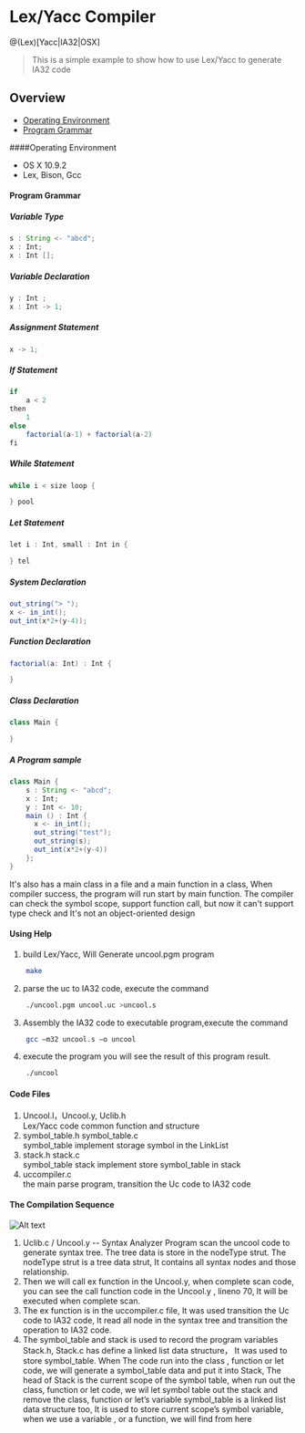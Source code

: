 # Lex/Yacc Compiler

@(Lex)[Yacc|IA32|OSX]

> This is a simple example to show how to use Lex/Yacc  to generate IA32 code

## Overview

* [Operating Environment](#user-content-operating-environment)
* [Program Grammar](#variable-type)

####Operating Environment
- OS X 10.9.2
- Lex, Bison, Gcc

#### Program Grammar

##### Variable Type
```  java
s : String <- "abcd";
x : Int;
x : Int []; 
```
##### Variable Declaration
```  java
y : Int ;
x : Int -> 1;
```
##### Assignment Statement
```  java
x -> 1;
```
##### If Statement
```  java
if 
    a < 2 
then 
    1 
else 
    factorial(a-1) + factorial(a-2)
fi
```
##### While Statement
```  java
while i < size loop {

} pool
```
##### Let Statement
```  java
let i : Int, small : Int in {

} tel
```
##### System Declaration 
```  java
out_string("> ");
x <- in_int();
out_int(x*2+(y-4));
```
##### Function Declaration 
```  java
factorial(a: Int) : Int {

}
```
##### Class Declaration 
```  java
class Main {

}
```
##### A Program sample
```  java
class Main {
    s : String <- "abcd";
    x : Int;
    y : Int <- 10;
    main () : Int {
      x <- in_int();
      out_string("test");
      out_string(s);
      out_int(x*2+(y-4))
    };
}
```
It's also has a main class in a file and a main function in a class, When compiler success, the program will run start by main function. The compiler can check the symbol scope, support function call, but now it can't support type check and It's not an object-oriented design

#### Using Help
1. build Lex/Yacc, Will Generate uncool.pgm program
```  bash
    make
```
2. parse the uc  to IA32 code, execute the command
```  bash
 	./uncool.pgm uncool.uc >uncool.s 
```
3. Assembly the IA32 code to executable program,execute the command
```  bash
    gcc –m32 uncool.s –o uncool
```
4. execute the program you will see the result of this program result.
```  bash
    ./uncool
```

#### Code Files
1. Uncool.l，Uncool.y, Uclib.h  
    Lex/Yacc code common function and structure
2. symbol_table.h symbol_table.c  
    symbol_table implement storage symbol in the LinkList
3. stack.h stack.c  
    symbol_table stack implement store symbol_table in stack
4. uccompiler.c  
    the main parse program, transition the Uc code to IA32 code

#### The Compilation Sequence

![Alt text](./1417180150702.png)

1. Uclib.c / Uncool.y  -- Syntax Analyzer Program
scan the uncool code to generate syntax tree. The tree data is store in the nodeType strut.
The nodeType strut is a tree data strut, It contains all syntax nodes and those relationship.
2. Then we will call ex function in the Uncool.y, when complete scan code, you can see the call function code in the Uncool.y , lineno 70, It will be executed when complete scan.
3. The ex function is in the uccompiler.c file, It was used transition the Uc code to IA32 code, It read all node in the syntax tree and transition the operation to IA32 code.
4. The symbol_table and stack is used to record the program variables
Stack.h, Stack.c has define a linked list data structure， It was used to store symbol_table. When The code run into the class , function or let code, we will generate a symbol_table data and put it into Stack, The head of Stack is the current scope of the symbol table, when run out the class, function or let code, we wil let symbol table out the stack and remove the class, function or let’s variable
    symbol_table is a linked list data structure too, It is used to store current scope’s symbol variable, when we use a variable , or a function, we will find from here



